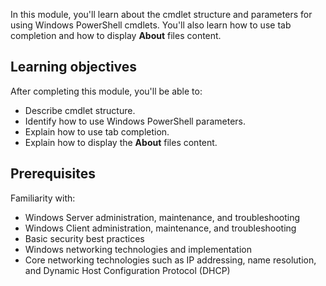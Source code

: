 In this module, you'll learn about the cmdlet structure and parameters for using Windows PowerShell cmdlets. You'll also learn how to use tab completion and how to display **About** files content.

## Learning objectives

After completing this module, you'll be able to:

- Describe cmdlet structure.
- Identify how to use Windows PowerShell parameters.
- Explain how to use tab completion.
- Explain how to display the **About** files content.

## Prerequisites

Familiarity with:

- Windows Server administration, maintenance, and troubleshooting
- Windows Client administration, maintenance, and troubleshooting
- Basic security best practices
- Windows networking technologies and implementation
- Core networking technologies such as IP addressing, name resolution, and Dynamic Host Configuration Protocol (DHCP)
